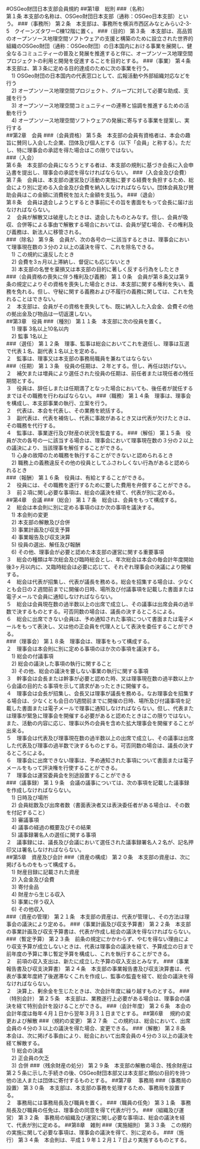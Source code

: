 #OSGeo財団日本支部会員規約
##第1章　総則
###（名称）  
第１条	本支部の名称は、OSGeo財団日本支部（通称：OSGeo日本支部）という。
###（事務所）
第２条　本支部は、事務所を横浜市西区みなとみらい2-3-5　クイーンズタワーC棟12階に置く。
###（目的）
第３条　本支部は、高品質のオープンソース地理空間ソフトウェアの支援と構築のために設立された世界的組織のOSGeo財団（通称：OSGeo財団）の日本国内における事業を展開し、健全なるコミュニティーの普及と発展を推進すると伴に、オープンソース地理空間プロジェクトの利用と開発を促進することを目的とする。
###（事業）
第４条　本支部は、第３条に定める目的達成のために次の事業を行う。  
　1)	OSGeo財団の日本国内の代表窓口として、広報活動や外部組織対応などを行う  
　2)	オープンソース地理空間プロジェクト、グループに対して必要な助成、支援を行う  
　3)	オープンソース地理空間コミュニティーの連帯と協調を推進するための活動を行う  
　4)	オープンソース地理空間ソフトウェアの発展に寄与する事業を提案し、実行する  
##第2章　会員
###（会員資格）
第５条　本支部の会員有資格者は、本会の趣旨に賛同し入会した企業、団体及び個人とする（以下「会員」と称する）。ただし、特に理事会の承認を得た場合はこの限りではない。  
###（入会）  
第６条　本支部の会員になろうとする者は、本支部の規則に基づき会長に入会申込書を提出し、理事会の承認を得なければならない。
###（入会金及び会費）  
第７条　会員は、本支部の運営及び活動の実施に要する経費を負担するため、総会により別に定める入会金及び会費を納入しなければならない。団体会員及び賛助会員はこの金額に消費税を加えた金額を支払う。
###（退会）  
第８条　会員は退会しようとするとき事前にその旨を書面をもって会長に届け出なければならない。  
２　会員が解散又は破産したときは、退会したものとみなす。但し、会員が吸収、合併等による事由で解散する場合においては、会員が望む場合、その権利及び義務は、新法人に移管される。  
###（除名）
第９条　会員が、次の各号の一に該当するときは、理事会において理事現在数の３分の２以上の議決を得て、これを除名できる。  
　1)	この規約に違反したとき  
　2)	会費を3ヵ月以上滞納し、督促にも応じないとき  
　3)	本支部の名誉を棄損又は本支部の目的に著しく反する行為をしたとき  
###（会員資格の喪失に伴う権利及び義務）
第１０条　会員が第８条又は第９条の規定によりその資格を喪失した場合ときは、本支部に関する権利を失い、義務を免れる。但し、守秘に関する義務および不履行の義務に関しては、これを免れることはできない。  
２　本支部は、会員がその資格を喪失しても、既に納入した入会金、会費その他の拠出金及び物品は一切返還しない。  
##第3章　役員
###（種別）
第１１条　本支部に次の役員を置く。  
　1)	理事	3名以上10名以内  
　2)	監事	1名以上  
###（選任）
第１２条　理事、監事は総会においてこれを選任し、理事は互選で代表１名、副代表１名以上を定める。  
２　監事は、理事又は本支部の事務局職員を兼ねてはならない  
###（任期）
第１３条　役員の任期は、２年とする。但し、再任は妨げない。  
２　補欠または増員により選任された役員の任期は、前任者または現任者の残任期間とする。  
３　役員は、辞任しまたは任期満了となった場合においても、後任者が就任するまではその職務を行わねばならない。
###（職務）
第１４条　理事は、理事会を構成し、本支部事業の執行、立案を行う。  
２　代表は、本会を代表し、その業務を統括する。  
３　副代表は、代表を補佐し、代表に事故があるとき又は代表が欠けたときは、その職務を代行する。  
４　監事は、事業遂行及び財産の状況を監査する。
###（解任）
第１５条　役員が次の各号の一に該当する場合は、理事会において理事現在数の３分の２以上の議決により、当該理事を解任することができる。  
　1)	心身の故障のため職務を執行することができないと認められるとき  
　2)	職務上の義務違反その他の役員としてふさわしくない行為があると認められるとき  
###（報酬）
第１６条　役員は、有給とすることができる。  
２　役員には、その職務を遂行するために要した費用を弁償することができる。  
３　前２項に関し必要な事項は、総会の議決を経て、代表が別に定める。  
##第4章　会議
###（総会）
第１７条　総会は、会員をもって構成する。  
２　総会は本会則に別に定める事項のほか次の事項を議決する。  
　1)	本会則の変更  
　2)	本支部の解散及び合併  
　3)	事業計画及び収支予算  
　4)	事業報告及び収支決算  
　5)	役員の選出、解任及び報酬  
　6)	その他、理事会が必要と認めた本支部の運営に関する重要事項  
３　総会の種類は年次総会及び臨時総会とし、年次総会は本会の毎会計年度開始後3ヶ月以内に、又臨時総会は必要に応じて、それぞれ理事会の決議により開催する。  
４　総会は代表が招集し、代表が議長を務める。総会を招集する場合は、少なくとも会日の２週間前までに開催の日時、場所及び付議事項を記載した書面または電子メールで会員に通知しなければならない。  
５　総会は会員現在数の過半数以上の出席で成立し、その議事は出席会員の過半数で決するものとする。可否同数の場合は、議長の決するところによる。  
６　総会に出席できない会員は、予め通知された事項について書面または電子メールをもって表決し、又は他の正会員を代理人として表決を委任することができる。  
###（理事会）
第１８条　理事会は、理事をもって構成する。  
２　理事会は本会則に別に定める事項のほか次の事項を議決する。  
　1)	総会の付議事項  
　2)	総会の議決した事項の執行に関すること  
　3)	その他、総会の議決を要しない事業の執行に関する事項  
３　幹事会は会長または幹事が必要と認めた時、叉は理事現在数の過半数以上から会議の目的たる事項を示して請求があったときに開催する。  
４　理事会は会長が招集し、会長又は理事が議長を務める。なお理事会を招集する場合は、少なくとも会日の1週間前までに開催の日時、場所及び付議事項を記載した書面または電子メールで理事に通知しなければならない。但し、代表または理事が緊急に理事会を開催する必要があると認めたときはこの限りではない。また、活動の内容に応じ、理事以外の会員を含めた拡大理事会を開催することが出来る。  
５　理事会は代表及び理事現在数の過半数以上の出席で成立し、その議事は出席した代表及び理事の過半数で決するものとする。可否同数の場合は、議長の決するところによる。  
６　理事会に出席できない理事は、予め通知された事項について書面または電子メールをもって評決権を行使することができる。  
７　理事会は運営委員会を別途設置することができる  
###（議事録）
第１９条　会議の議事については、次の事項を記載した議事録を作成しなければならない。  
　1)	日時及び場所  
　2)	会員総数及び出席者数（書面表決者又は表決委任者がある場合は、その数を付記すること）  
　3)	審議事項  
　4)	議事の経過の概要及びその結果  
　5)	議事録署名人の選任に関する事項  
２　議事録には、議長及び会議において選任された議事録署名人２名が、記名押印又は署名しなければならない。  
##第5章　資産及び会計
###（資産の構成）
第２０条　本支部の資産は、次に掲げるものをもって構成する。  
　1)	財産目録に記載された資産  
　2)	入会金及び会費  
　3)	寄付金品  
　4)	財産から生じる収入  
　5)	事業に伴う収入  
　6)	その他収入  
###（資産の管理）
第２１条　本支部の資産は、代表が管理し、その方法は理事会の議決により定める。
###（事業計画及び収支予算書）
第２２条　本支部の事業計画及び収支予算書は、代表が作成し総会の議決を得なければならない。
###（暫定予算）
第２３条　前条の規定にかかわらず、やむを得ない理由により収支予算が成立しないときは、代表は理事会の議決を経て、予算成立の日まで前年度の予算に準じ暫定予算を構成し、これを執行することができる。  
２　前項の収入支出は、新たに成立した予算の収入支出とみなす。
###（事業報告書及び収支決算書）
第２４条　本支部の事業報告書及び収支決算書は、代表が事業年度終了後遅滞なくこれを作成し、監事の監査を経て、総会の議決を得なければならない。  
２　決算上、剰余金を生じたときは、次会計年度に繰り越すものとする。
###（特別会計）
第２５条　本支部は、業務遂行上必要がある場合は、理事会の議決を経て特別会計を設けることができる。
###（会計年度）
第２６条　本会の会計年度は毎年４月１日から翌年３月３１日までとする。
##第6章　	規約の変更および解散
###（規約の変更）
第２７条　この規約は、総会において、出席会員の４分の３以上の議決を得た場合、変更できる。
###（解散）
第２８条　本会は、次に掲げる事由により、総会において出席会員の４分の３以上の議決を経て解散する。  
　1)	総会の決議  
　2)	正会員の欠乏  
　3)	合併
###（残余財産の処分）
第２９条　本支部の解散の場合、残余財産は第２５条に示した手続きの後、OSGeo財団本部又は本支部と類似の目的を持つ他の法人または団体に寄付するものとする。
##第7章　	事務局
###（事務局の設置）
第３０条　本支部は、本支部の事務を処理するため、事務局を設置する。  
２　事務局には事務局長及び職員を置く。
###（職員の任免）
第３１条　事務局長及び職員の任免は、理事会の同意を得て代表が行う。
###（組織及び運営）
第３２条　事務局の組織及び運営に関し必要な事項は、総会の議決を経て、代表が別に定める。
##第8章　雑則
###（実施細則）
第３３条　この規約の実施に関して必要な事項は、理事会の議決を得て、別に定める。
###（施行）
第３４条　本会則は、平成１９年１２月１７日より実施するものとする。
